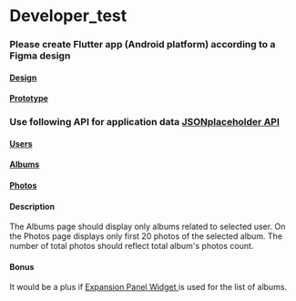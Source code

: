 # Developer_test
### Please create Flutter app (Android platform) according to a Figma design 
#### [Design](https://www.figma.com/file/2bVcKXtciQcxeQvKuVeXLQ/Developer-Test?node-id=0%3A1)
#### [Prototype](https://www.figma.com/proto/2bVcKXtciQcxeQvKuVeXLQ/Developer-Test?node-id=5%3A165&scaling=min-zoom&page-id=0%3A1&starting-point-node-id=4%3A4)
### Use following API for application data [JSONplaceholder API](https://jsonplaceholder.typicode.com/)
#### [Users](https://jsonplaceholder.typicode.com/users)
#### [Albums](https://jsonplaceholder.typicode.com/albums)
#### [Photos](https://jsonplaceholder.typicode.com/photos)

#### Description
The Albums page should display only albums related to selected user. On the Photos page displays only first 20 photos of the selected album. The number of total photos should reflect total album's photos count.
#### Bonus
It would be a plus if [Expansion Panel Widget ](https://api.flutter.dev/flutter/material/ExpansionPanel-class.html) is used for the list of albums.
